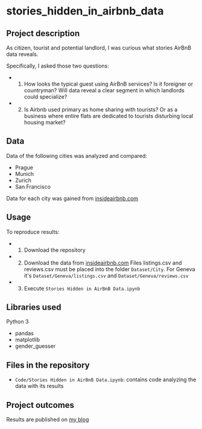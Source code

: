 # stories_hidden_in_airbnb_data

## Project description
As citizen, tourist and potential landlord,
I was curious what stories AirBnB data reveals.

Specifically, I asked those two questions:
- 1. How looks the typical guest using AirBnB services? Is it foreigner or countryman? Will data reveal a clear segment in which landlords could specialize?
- 2. Is Airbnb used primary as home sharing with tourists? Or as a business where entire flats are dedicated to tourists disturbing local housing market?

## Data
Data of the following cities was analyzed and compared:
- Prague
- Munich
- Zurich
- San Francisco

Data for each city was gained from [insideairbnb.com](http://insideairbnb.com/get-the-data.html)
   
## Usage
To reproduce results: 
- 1. Download the repository 
- 2. Download the data from [insideairbnb.com](http://insideairbnb.com/get-the-data.html) Files listings.csv and reviews.csv must be placed into the folder `Dataset/City`. For Geneva it's `Dataset/Geneva/listings.csv` and `Dataset/Geneva/reviews.csv`
- 3. Execute `Stories Hidden in AirBnB Data.ipynb` 
 
## Libraries used
Python 3
- pandas
- matplotlib
- gender_guesser

## Files in the repository
- `Code/Stories Hidden in AirBnB Data.ipynb`: contains code analyzing the data with its results

## Project outcomes
Results are published on [my blog](https://jmarcan.github.io/jekyll/update/2020/01/25/Stories-Hidden-In-AirBnB-Data.html)

